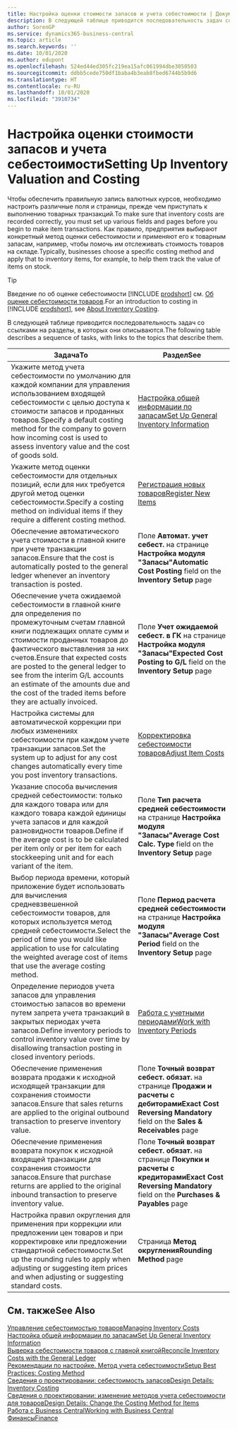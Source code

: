 ```yaml
---
title: Настройка оценки стоимости запасов и учета себестоимости | Документация Майкрософт
description: В следующей таблице приводится последовательность задач со ссылками на разделы, в которых они описываются.
author: SorenGP
ms.service: dynamics365-business-central
ms.topic: article
ms.search.keywords: ''
ms.date: 10/01/2020
ms.author: edupont
ms.openlocfilehash: 524ed44ed305fc219ea15afc061994dbe3050503
ms.sourcegitcommit: ddbb5cede750df1baba4b3eab8fbed6744b5b9d6
ms.translationtype: HT
ms.contentlocale: ru-RU
ms.lasthandoff: 10/01/2020
ms.locfileid: "3910734"
---
```

# <a name="setting-up-inventory-valuation-and-costing"></a><span data-ttu-id="98745-103">Настройка оценки стоимости запасов и учета себестоимости</span><span class="sxs-lookup"><span data-stu-id="98745-103">Setting Up Inventory Valuation and Costing</span></span>

<span data-ttu-id="98745-104">Чтобы обеспечить правильную запись валютных курсов, необходимо настроить различные поля и страницы, прежде чем приступать к выполнению товарных транзакций.</span><span class="sxs-lookup"><span data-stu-id="98745-104">To make sure that inventory costs are recorded correctly, you must set up various fields and pages before you begin to make item transactions.</span></span> <span data-ttu-id="98745-105">Как правило, предприятия выбирают конкретный метод оценки себестоимости и применяют его к товарным запасам, например, чтобы помочь им отслеживать стоимость товаров на складе.</span><span class="sxs-lookup"><span data-stu-id="98745-105">Typically, businesses choose a specific costing method and apply that to inventory items, for example, to help them track the value of items on stock.</span></span>  

> [!TIP]
> <span data-ttu-id="98745-106">Введение по об оценке себестоимости [!INCLUDE [prodshort](includes/prodshort.md)] см. [Об оценке себестоимости товаров](finance-learn-about-costing.md).</span><span class="sxs-lookup"><span data-stu-id="98745-106">For an introduction to costing in [!INCLUDE [prodshort](includes/prodshort.md)], see [About Inventory Costing](finance-learn-about-costing.md).</span></span>

<span data-ttu-id="98745-107">В следующей таблице приводится последовательность задач со ссылками на разделы, в которых они описываются.</span><span class="sxs-lookup"><span data-stu-id="98745-107">The following table describes a sequence of tasks, with links to the topics that describe them.</span></span>

|<span data-ttu-id="98745-108">**Задача**</span><span class="sxs-lookup"><span data-stu-id="98745-108">**To**</span></span>|<span data-ttu-id="98745-109">**Раздел**</span><span class="sxs-lookup"><span data-stu-id="98745-109">**See**</span></span>|  
|------------|-------------|
|<span data-ttu-id="98745-110">Укажите метод учета себестоимости по умолчанию для каждой компании для управления использованием входящей себестоимости с целью доступа к стоимости запасов и проданных товаров.</span><span class="sxs-lookup"><span data-stu-id="98745-110">Specify a default costing method for the company to govern how incoming cost is used to assess inventory value and the cost of goods sold.</span></span>|[<span data-ttu-id="98745-111">Настройка общей информации по запасам</span><span class="sxs-lookup"><span data-stu-id="98745-111">Set Up General Inventory Information</span></span>](inventory-how-setup-general.md)|  
|<span data-ttu-id="98745-112">Укажите метод оценки себестоимости для отдельных позиций, если для них требуется другой метод оценки себестоимости.</span><span class="sxs-lookup"><span data-stu-id="98745-112">Specify a costing method on individual items if they require a different costing method.</span></span>|[<span data-ttu-id="98745-113">Регистрация новых товаров</span><span class="sxs-lookup"><span data-stu-id="98745-113">Register New Items</span></span>](inventory-how-register-new-items.md)|  
|<span data-ttu-id="98745-114">Обеспечение автоматического учета стоимости в главной книге при учете транзакции запасов.</span><span class="sxs-lookup"><span data-stu-id="98745-114">Ensure that the cost is automatically posted to the general ledger whenever an inventory transaction is posted.</span></span>|<span data-ttu-id="98745-115">Поле **Автомат. учет себест.** на странице **Настройка модуля "Запасы"**</span><span class="sxs-lookup"><span data-stu-id="98745-115">**Automatic Cost Posting** field on the **Inventory Setup** page</span></span>|  
|<span data-ttu-id="98745-116">Обеспечение учета ожидаемой себестоимости в главной книге для определения по промежуточным счетам главной книги подлежащих оплате сумм и стоимости проданных товаров до фактического выставления за них счетов.</span><span class="sxs-lookup"><span data-stu-id="98745-116">Ensure that expected costs are posted to the general ledger to see from the interim G/L accounts an estimate of the amounts due and the cost of the traded items before they are actually invoiced.</span></span>|<span data-ttu-id="98745-117">Поле **Учет ожидаемой себест. в ГК** на странице **Настройка модуля "Запасы"**</span><span class="sxs-lookup"><span data-stu-id="98745-117">**Expected Cost Posting to G/L** field on the **Inventory Setup** page</span></span>|  
|<span data-ttu-id="98745-118">Настройка системы для автоматической коррекции при любых изменениях себестоимости при каждом учете транзакции запасов.</span><span class="sxs-lookup"><span data-stu-id="98745-118">Set the system up to adjust for any cost changes automatically every time you post inventory transactions.</span></span>|[<span data-ttu-id="98745-119">Корректировка себестоимости товаров</span><span class="sxs-lookup"><span data-stu-id="98745-119">Adjust Item Costs</span></span>](inventory-how-adjust-item-costs.md)|  
|<span data-ttu-id="98745-120">Указание способа вычисления средней себестоимости: только для каждого товара или для каждого товара каждой единицы учета запасов и для каждой разновидности товаров.</span><span class="sxs-lookup"><span data-stu-id="98745-120">Define if the average cost is to be calculated per item only or per item for each stockkeeping unit and for each variant of the item.</span></span>|<span data-ttu-id="98745-121">Поле **Тип расчета средней себестоимости** на странице **Настройка модуля "Запасы"**</span><span class="sxs-lookup"><span data-stu-id="98745-121">**Average Cost Calc. Type** field on the **Inventory Setup** page</span></span>|  
|<span data-ttu-id="98745-122">Выбор периода времени, который приложение будет использовать для вычисления средневзвешенной себестоимости товаров, для которых используется метод средней себестоимости.</span><span class="sxs-lookup"><span data-stu-id="98745-122">Select the period of time you would like application to use for calculating the weighted average cost of items that use the average costing method.</span></span>|<span data-ttu-id="98745-123">Поле **Период расчета средней себестоимости** на странице **Настройка модуля "Запасы"**</span><span class="sxs-lookup"><span data-stu-id="98745-123">**Average Cost Period** field on the **Inventory Setup** page</span></span>|  
|<span data-ttu-id="98745-124">Определение периодов учета запасов для управления стоимостью запасов во времени путем запрета учета транзакций в закрытых периодах учета запасов.</span><span class="sxs-lookup"><span data-stu-id="98745-124">Define inventory periods to control inventory value over time by disallowing transaction posting in closed inventory periods.</span></span>|[<span data-ttu-id="98745-125">Работа с учетными периодами</span><span class="sxs-lookup"><span data-stu-id="98745-125">Work with Inventory Periods</span></span>](finance-how-to-work-with-inventory-periods.md)|  
|<span data-ttu-id="98745-126">Обеспечение применения возврата продажи к исходной исходящей транзакции для сохранения стоимости запасов.</span><span class="sxs-lookup"><span data-stu-id="98745-126">Ensure that sales returns are applied to the original outbound transaction to preserve inventory value.</span></span>|<span data-ttu-id="98745-127">Поле **Точный возврат себест. обязат.** на странице **Продажи и расчеты с дебиторами**</span><span class="sxs-lookup"><span data-stu-id="98745-127">**Exact Cost Reversing Mandatory** field on the **Sales & Receivables** page</span></span>|  
|<span data-ttu-id="98745-128">Обеспечение применения возврата покупок к исходной входящей транзакции для сохранения стоимости запасов.</span><span class="sxs-lookup"><span data-stu-id="98745-128">Ensure that purchase returns are applied to the original inbound transaction to preserve inventory value.</span></span>|<span data-ttu-id="98745-129">Поле **Точный возврат себест. обязат.** на странице **Покупки и расчеты с кредиторами**</span><span class="sxs-lookup"><span data-stu-id="98745-129">**Exact Cost Reversing Mandatory** field on the **Purchases & Payables** page</span></span>|
|<span data-ttu-id="98745-130">Настройка правил округления для применения при коррекции или предложении цен товаров и при корректировке или предложении стандартной себестоимости.</span><span class="sxs-lookup"><span data-stu-id="98745-130">Set up the rounding rules to apply when adjusting or suggesting item prices and when adjusting or suggesting standard costs.</span></span>|<span data-ttu-id="98745-131">Страница **Метод округления**</span><span class="sxs-lookup"><span data-stu-id="98745-131">**Rounding Method** page</span></span>|  

## <a name="see-also"></a><span data-ttu-id="98745-132">См. также</span><span class="sxs-lookup"><span data-stu-id="98745-132">See Also</span></span>

[<span data-ttu-id="98745-133">Управление себестоимостью товаров</span><span class="sxs-lookup"><span data-stu-id="98745-133">Managing Inventory Costs</span></span>](finance-manage-inventory-costs.md)  
[<span data-ttu-id="98745-134">Настройка общей информации по запасам</span><span class="sxs-lookup"><span data-stu-id="98745-134">Set Up General Inventory Information</span></span>](inventory-how-setup-general.md)  
[<span data-ttu-id="98745-135">Выверка себестоимости товаров с главной книгой</span><span class="sxs-lookup"><span data-stu-id="98745-135">Reconcile Inventory Costs with the General Ledger</span></span>](finance-how-to-post-inventory-costs-to-the-general-ledger.md)  
[<span data-ttu-id="98745-136">Рекомендации по настройке. Метод учета себестоимости</span><span class="sxs-lookup"><span data-stu-id="98745-136">Setup Best Practices: Costing Method</span></span>](setup-best-practices-costing-method.md)  
[<span data-ttu-id="98745-137">Сведения о проектировании: себестоимость запасов</span><span class="sxs-lookup"><span data-stu-id="98745-137">Design Details: Inventory Costing</span></span>](design-details-inventory-costing.md)  
[<span data-ttu-id="98745-138">Сведения о проектировании: изменение методов учета себестоимости для товаров</span><span class="sxs-lookup"><span data-stu-id="98745-138">Design Details: Change the Costing Method for Items</span></span>](design-details-changing-costing-methods.md)  
[<span data-ttu-id="98745-139">Работа с Business Central</span><span class="sxs-lookup"><span data-stu-id="98745-139">Working with Business Central</span></span>](ui-work-product.md)  
[<span data-ttu-id="98745-140">Финансы</span><span class="sxs-lookup"><span data-stu-id="98745-140">Finance</span></span>](finance.md)  
